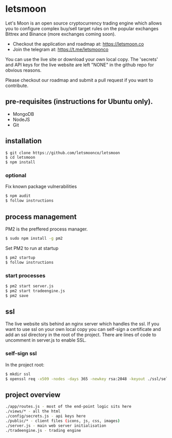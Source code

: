 # letsmoon

Let's Moon is an open source cryptocurrency trading engine which allows you to configure complex buy/sell target rules on the popular exchanges Bittrex and Binance (more exchanges coming soon).

 - Checkout the application and roadmap at: https://letsmoon.co
 - Join the telegram at: https://t.me/letsmoonco

You can use the live site or download your own local copy.  The 'secrets' and API keys for the live website are left "NONE" in the github repo for obvious reasons.

Please checkout our roadmap and submit a pull request if you want to contribute.

## pre-requisites (instructions for Ubuntu only).

 - MongoDB
 - NodeJS
 - Git

## installation

```sh
$ git clone https://github.com/letsmoonco/letsmoon
$ cd letsmoon
$ npm install
```

### optional

Fix known package vulnerabilities
```sh
$ npm audit
$ follow instructions
```

## process management

PM2 is the preffered process manager.

```sh
$ sudo npm install -g pm2
```

Set PM2 to run at startup
```sh
$ pm2 startup
$ follow instructions
```

### start processes

```sh
$ pm2 start server.js
$ pm2 start tradeengine.js
$ pm2 save
```

## ssl

The live website sits behind an nginx server which handles the ssl.  If you want to use ssl on your own local copy you can self-sign a certificate and add an ssl directory in the root of the project.  There are lines of code to uncomment in server.js to enable SSL.

### self-sign ssl

In the project root:

```sh
$ mkdir ssl
$ openssl req -x509 -nodes -days 365 -newkey rsa:2048 -keyout ./ssl/selfsigned.key -out ./ssl/selfsigned.crt
```

## project overview

```sh
./app/routes.js - most of the end-point logic sits here
./views/* - all the html
./config/secrets.js - api keys here
./public/* - client files (icons, js, css, images)
./server.js - main web server initialisation
./tradeengine.js - trading engine
```


